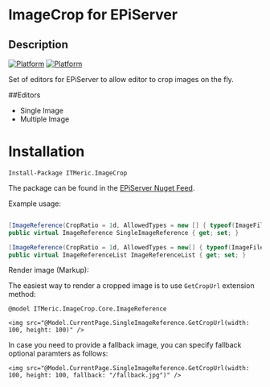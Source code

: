 
# ImageCrop for EPiServer

## Description


[![Platform](https://img.shields.io/badge/Platform-.NET%204.6.1-blue.svg?style=flat)](https://msdn.microsoft.com/en-us/library/w0x726c2%28v=vs.110%29.aspx)
[![Platform](https://img.shields.io/badge/Episerver%20-%2011-orange.svg?style=flat)](https://world.episerver.com/cms/)

Set of editors for EPiServer to allow editor to crop images on the fly.

##Editors
* Single Image 
* Multiple Image


# Installation
`Install-Package ITMeric.ImageCrop`

The package can be found in the [EPiServer Nuget Feed](http://nuget.episerver.com/).

Example usage:
```C#

[ImageReference(CropRatio = 1d, AllowedTypes = new [] { typeof(ImageFile)})]
public virtual ImageReference SingleImageReference { get; set; }

[ImageReference(CropRatio = 1d, AllowedTypes = new[] { typeof(ImageFile) })]
public virtual ImageReferenceList ImageReferenceList { get; set; }

```

Render image (Markup):

The easiest way to render a cropped image is to use `GetCropUrl` extension method:

```
@model ITMeric.ImageCrop.Core.ImageReference
    
<img src="@Model.CurrentPage.SingleImageReference.GetCropUrl(width: 100, height: 100)" />

```

In case you need to provide a fallback image, you can specify fallback optional paramters as follows:

```
<img src="@Model.CurrentPage.SingleImageReference.GetCropUrl(width: 100, height: 100, fallback: "/fallback.jpg")" />
```
